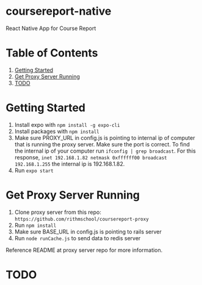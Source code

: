 # coursereport-native
React Native App for Course Report

# Table of Contents
1. [Getting Started](#getting-started) 
2. [Get Proxy Server Running](#get-proxy-server-running) 
3. [TODO](#todo)

# Getting Started
1. Install expo with `npm install -g expo-cli`
1. Install packages with 
`npm install`  
1. Make sure PROXY_URL in config.js is pointing to internal ip of computer that is running the proxy server. Make sure the port is correct. To find the internal ip of your computer run `ifconfig | grep broadcast`. For this response, `inet 192.168.1.82 netmask 0xffffff00 broadcast 192.168.1.255` the internal ip is 192.168.1.82.
1. Run `expo start`

# Get Proxy Server Running
1. Clone proxy server from this repo: `https://github.com/rithmschool/coursereport-proxy`
1. Run `npm install`
1. Make sure BASE_URL in config.js is pointing to rails server
1. Run `node runCache.js` to send data to redis server

Reference README at proxy server repo for more information.

# TODO
